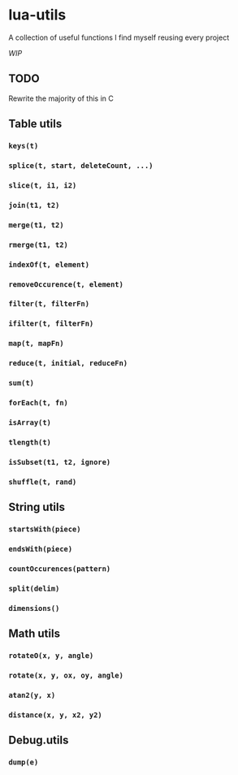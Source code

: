 # lua-utils
A collection of useful functions I find myself reusing every project

*WIP*

## TODO

Rewrite the majority of this in C

## Table utils

### `keys(t)`
### `splice(t, start, deleteCount, ...)`
### `slice(t, i1, i2)`
### `join(t1, t2)`
### `merge(t1, t2)`
### `rmerge(t1, t2)`
### `indexOf(t, element)`
### `removeOccurence(t, element)`
### `filter(t, filterFn)`
### `ifilter(t, filterFn)`
### `map(t, mapFn)`
### `reduce(t, initial, reduceFn)`
### `sum(t)`
### `forEach(t, fn)`
### `isArray(t)`
### `tlength(t)`
### `isSubset(t1, t2, ignore)`
### `shuffle(t, rand)`

## String utils

### `startsWith(piece)`
### `endsWith(piece)`
### `countOccurences(pattern)`
### `split(delim)`
### `dimensions()`

## Math utils

### `rotateO(x, y, angle)`
### `rotate(x, y, ox, oy, angle)`
### `atan2(y, x)`
### `distance(x, y, x2, y2)`

## Debug.utils

### `dump(e)`
